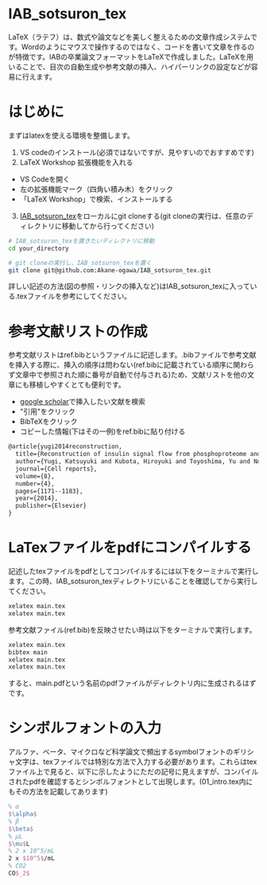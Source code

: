 # IAB_sotsuron_tex
LaTeX（ラテフ）は、数式や論文などを美しく整えるための文章作成システムです。Wordのようにマウスで操作するのではなく、コードを書いて文章を作るのが特徴です。IABの卒業論文フォーマットをLaTeXで作成しました。LaTeXを用いることで、目次の自動生成や参考文献の挿入、ハイパーリンクの設定などが容易に行えます。

# はじめに
まずはlatexを使える環境を整備します。

1. VS codeのインストール(必須ではないですが、見やすいのでおすすめです)
2. LaTeX Workshop 拡張機能を入れる
 - VS Codeを開く
 - 左の拡張機能マーク（四角い積み木）をクリック
 - 「LaTeX Workshop」で検索、インストールする
3. [IAB_sotsuron_tex](https://github.com/Akane-ogawa/IAB_sotsuron_tex)をローカルにgit cloneする(git cloneの実行は、任意のディレクトリに移動してから行ってください)

```bash
# IAB_sotsuron_texを置きたいディレクトリに移動
cd your_directory

# git cloneの実行し、IAB_sotsuron_texを置く
git clone git@github.com:Akane-ogawa/IAB_sotsuron_tex.git
```
詳しい記述の方法(図の参照・リンクの挿入など)はIAB_sotsuron_texに入っている.texファイルを参考にしてください。

# 参考文献リストの作成
参考文献リストはref.bibというファイルに記述します。.bibファイルで参考文献を挿入する際に、挿入の順序は問わない(ref.bibに記載されている順序に関わらず文章中で参照された順に番号が自動で付与される)ため、文献リストを他の文章にも移植しやすくとても便利です。
- [google scholar](https://scholar.google.co.jp/schhp?hl=ja&as_sdt=0,5)で挿入したい文献を検索
- "引用"をクリック
- BibTeXをクリック
- コピーした情報(下はその一例)をref.bibに貼り付ける

```latex
@article{yugi2014reconstruction,
  title={Reconstruction of insulin signal flow from phosphoproteome and metabolome data},
  author={Yugi, Katsuyuki and Kubota, Hiroyuki and Toyoshima, Yu and Noguchi, Rei and Kawata, Kentaro and Komori, Yasunori and Uda, Shinsuke and Kunida, Katsuyuki and Tomizawa, Yoko and Funato, Yosuke and others},
  journal={Cell reports},
  volume={8},
  number={4},
  pages={1171--1183},
  year={2014},
  publisher={Elsevier}
}
```


# LaTexファイルをpdfにコンパイルする
記述したtexファイルをpdfとしてコンパイルするには以下をターミナルで実行します。この時、IAB_sotsuron_texディレクトリにいることを確認してから実行してください。

```bash
xelatex main.tex 
xelatex main.tex 
```

参考文献ファイル(ref.bib)を反映させたい時は以下をターミナルで実行します。
```bash
xelatex main.tex 
bibtex main
xelatex main.tex 
xelatex main.tex
```
すると、main.pdfという名前のpdfファイルがディレクトリ内に生成されるはずです。

# シンボルフォントの入力
アルファ、ベータ、マイクロなど科学論文で頻出するsymbolフォントのギリシャ文字は、texファイルでは特別な方法で入力する必要があります。これらはtexファイル上で見ると、以下に示したようにただの記号に見えますが、コンパイルされたpdfを確認するとシンボルフォントとして出現します。(01_intro.tex内にもその方法を記載してあります)

```latex
% α
$\alpha$
% β
$\beta$
% μL
$\mu$L
% 2 x 10^5/mL
2 x $10^5$/mL
% CO2
CO$_2$
```
